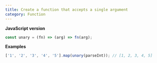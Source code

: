 ```yaml
---
title: Create a function that accepts a single argument
category: Function
---
```


**JavaScript version**

```js
const unary = (fn) => (arg) => fn(arg);
```

**Examples**

```js
['1', '2', '3', '4', '5'].map(unary(parseInt)); // [1, 2, 3, 4, 5]
```
